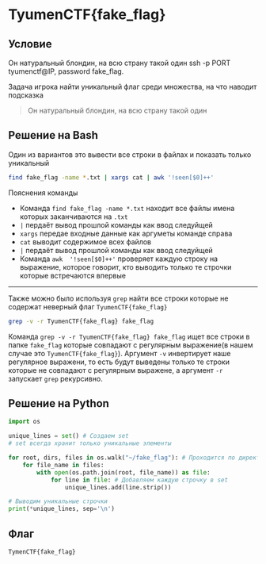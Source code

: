 # TyumenCTF{fake_flag}

## Условие
Он натуральный блондин, на всю страну такой один ssh -p PORT tyumenctf@IP, password fake_flag.

Задача игрока найти уникальный флаг среди множества, на что наводит подсказка
>Он натуральный блондин, на всю страну такой один

## Решение на Bash

Один из вариантов это вывести все строки в файлах и показать только уникальный
```bash
find fake_flag -name *.txt | xargs cat | awk '!seen[$0]++'
```
Пояснения команды
 - Команда `find fake_flag -name *.txt` находит все файлы имена которых заканчиваются на `.txt`
 - `|` пердаёт вывод прошлой команды как ввод следуйщей
 - `xargs` передае входные данные как аргуметы команде справа
 - `cat` выводит содержимое всех файлов 
 - `|` пердаёт вывод прошлой команды как ввод следуйщей
 - Команда `awk  '!seen[$0]++'`  проверяет каждую строку на выражение, которое говорит, кто выводить только те строчки которые встречаются впервые
---
Также можно было используя `grep` найти все строки которые не содержат неверный флаг `TyumenCTF{fake_flag}`
```bash
grep -v -r TyumenCTF{fake_flag} fake_flag
```
Команда `grep -v -r TyumenCTF{fake_flag} fake_flag` ищет все строки в папке `fake_flag` которые совпадают с регулярным выражение(в нашем случае это `TyumenCTF{fake_flag}`). Аргумент `-v` инвертирует наше регулярное выражени, то есть будут выведены только те строки которые не совпадают с регулярным выражене, а аргумент `-r` запускает `grep` рекурсивно.


## Решение на Python
```python
import os

unique_lines = set() # Создаем set
# set всегда хранит только уникальные элементы

for root, dirs, files in os.walk("~/fake_flag"): # Проходится по директории
    for file_name in files:  
        with open(os.path.join(root, file_name)) as file:
            for line in file: # Добавляем каждую строчку в set
                unique_lines.add(line.strip())

# Выводим уникальные строчки
print(*unique_lines, sep='\n')
```

## Флаг

`
TymenCTF{fake_flag}
`
